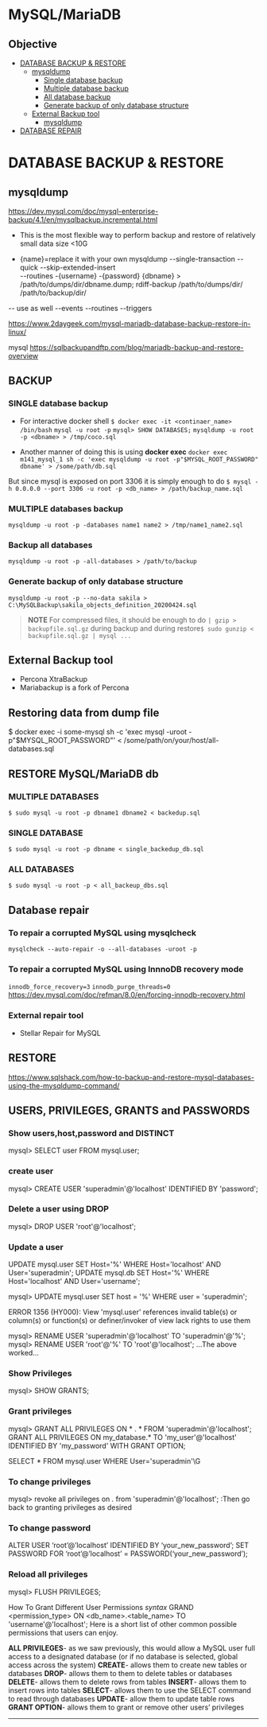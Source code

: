 # MySQL/MariaDB

## Objective
- [DATABASE BACKUP & RESTORE](#database_backup_and_restore)
  * [mysqldump](#mysqldump)
    * [Single database backup](#SINGLE)
    * [Multiple database backup](#MULTIPLE)
    * [All database backup](#ALL)
    * [Generate backup of only database structure](#only_database_structure)
  * [External Backup tool](#External_Backup_tool)
    * [mysqldump](#mysqldump)
- [DATABASE REPAIR](#database_repair)

# <a name="database_backup_and_restore"></a>DATABASE BACKUP & RESTORE
##  <a name="mysqldump"></a>mysqldump
https://dev.mysql.com/doc/mysql-enterprise-backup/4.1/en/mysqlbackup.incremental.html

- This is the most flexible way to perform backup and restore of relatively small data size <10G

* {name}=replace it with your own
mysqldump --single-transaction --quick --skip-extended-insert \
  --routines -{username} -{password} {dbname} > /path/to/dumps/dir/dbname.dump;
rdiff-backup /path/to/dumps/dir/ /path/to/backup/dir/

-- use as well --events --routines --triggers

https://www.2daygeek.com/mysql-mariadb-database-backup-restore-in-linux/

mysql
https://sqlbackupandftp.com/blog/mariadb-backup-and-restore-overview

## BACKUP


### <a name="SINGLE">__SINGLE__ database backup
- For interactive docker shell
`$ docker exec -it <continaer_name> /bin/bash`
`mysql -u root -p`
`mysql> SHOW DATABASES;`
`mysqldump -u root -p <dbname> > /tmp/coco.sql`


- Another manner of doing this is using **docker exec**
`docker exec m141_mysql_1 sh -c 'exec mysqldump -u root -p"$MYSQL_ROOT_PASSWORD" dbname' > /some/path/db.sql`

But since mysql is exposed on port 3306 it is simply enough to do
`$ mysql -h 0.0.0.0 --port 3306 -u root -p <db_name> > /path/backup_name.sql`


### <a name="MULTIPLE">__MULTIPLE__ databases backup
`mysqldump -u root -p -databases name1 name2 > /tmp/name1_name2.sql`

### <a name="ALL">Backup __all__ databases
`mysqldump -u root -p -all-databases > /path/to/backup`

### <a name="only_database_structure">Generate backup of only database structure
`mysqldump -u root -p --no-data sakila > C:\MySQLBackup\sakila_objects_definition_20200424.sql`

> **NOTE** For compressed files,
it should be enough to do `| gzip > backupfile.sql.gz` during backup and
during restore`$ sudo gunzip < backupfile.sql.gz | mysql ... `

## <a name="External_Backup_tool"></a> External Backup tool
* Percona XtraBackup
* Mariabackup is a fork of Percona


## Restoring data from dump file
$ docker exec -i some-mysql sh -c 'exec mysql -uroot -p"$MYSQL_ROOT_PASSWORD"' < /some/path/on/your/host/all-databases.sql


## RESTORE MySQL/MariaDB db
### __MULTIPLE__ DATABASES
`$ sudo mysql -u root -p dbname1 dbname2 < backedup.sql`

### __SINGLE__ DATABASE
`$ sudo mysql -u root -p dbname < single_backedup_db.sql`

### __ALL__ DATABASES
`$ sudo mysql -u root -p < all_backeup_dbs.sql`

## <a name="database_repair"></a> Database repair

### To repair a corrupted MySQL using mysqlcheck
`mysqlcheck --auto-repair -o --all-databases -uroot -p`


### To repair a corrupted MySQL using InnnoDB recovery mode
`innodb_force_recovery=3`
`innodb_purge_threads=0`
https://dev.mysql.com/doc/refman/8.0/en/forcing-innodb-recovery.html

### External repair tool
* Stellar Repair for MySQL



## RESTORE
https://www.sqlshack.com/how-to-backup-and-restore-mysql-databases-using-the-mysqldump-command/

## USERS, PRIVILEGES, GRANTS and PASSWORDS
### Show users,host,password and DISTINCT
mysql> SELECT user FROM mysql.user;
### create user
mysql> CREATE USER 'superadmin'@'localhost' IDENTIFIED BY 'password';
### Delete a user using DROP
mysql> DROP USER 'root'@'localhost';
### Update a user
UPDATE mysql.user SET Host='%' WHERE Host='localhost' AND User='superadmin';
UPDATE mysql.db SET Host='%' WHERE Host='localhost' AND User='username';

mysql> UPDATE mysql.user SET host = '%' WHERE user = 'superadmin';

ERROR 1356 (HY000): View 'mysql.user' references invalid table(s) or column(s) or function(s) or definer/invoker of view lack rights to use them

mysql> RENAME USER 'superadmin'@'localhost' TO 'superadmin'@'%';
mysql> RENAME USER 'root'@'%' TO 'root'@'localhost';
...The above worked...

### Show Privileges
mysql> SHOW GRANTS;
### Grant privileges
mysql> GRANT ALL PRIVILEGES ON * . * FROM 'superadmin'@'localhost';
GRANT ALL PRIVILEGES
       ON my_database.*
       TO 'my_user'@'localhost'
       IDENTIFIED BY 'my_password'
       WITH GRANT OPTION;

SELECT * FROM mysql.user WHERE User='superadmin'\G

### To change privileges
mysql> revoke all privileges on *.* from 'superadmin'@'localhost';
:Then go back to granting privileges as desired

### To change password
ALTER USER ‘root’@’localhost’ IDENTIFIED BY ‘your_new_password’;
SET PASSWORD FOR ‘root’@’localhost’ = PASSWORD(‘your_new_password’);


### Reload all privileges
mysql> FLUSH PRIVILEGES;

How To Grant Different User Permissions
_syntax_ GRAND <permission_type> ON <db_name>.<table_name> TO 'username'@'localhost';
Here is a short list of other common possible permissions that users can enjoy.

__ALL PRIVILEGES__- as we saw previously, this would allow a MySQL user full access to a designated database (or if no database is selected, global access across the system)
__CREATE__- allows them to create new tables or databases
__DROP__- allows them to them to delete tables or databases
__DELETE__- allows them to delete rows from tables
__INSERT__- allows them to insert rows into tables
__SELECT__- allows them to use the SELECT command to read through databases
__UPDATE__- allow them to update table rows
__GRANT OPTION__- allows them to grant or remove other users’ privileges


-------------
